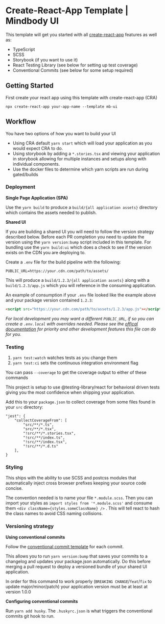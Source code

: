 # Create-React-App Template | Mindbody UI

This template will get you started with all [create-react-app](https://create-react-app.dev/docs/getting-started) features as well as:

- TypeScript
- SCSS
- Storybook (if you want to use it)
- React Testing Library (see below for setting up test coverage)
- Conventional Commits (see below for some setup required)

## Getting Started

First create your react app using this template with create-react-app (CRA)

```
npx create-react-app your-app-name --template mb-ui
```

## Workflow

You have two options of how you want to build your UI

- Using CRA default `yarn start` which will load your application as you would expect CRA to do.
- Using storybook by adding a `*.stories.tsx` and viewing your application in storybook allowing for multiple instances and setups along with individual components.
- Use the docker files to determine which yarn scripts are run during gated/builds

### Deployment

**Single Page Application (SPA)**

Use the `yarn build` to produce a `build/{all application assets}` directory which contains the assets needed to publish.

**Shared UI**

If you are building a shared UI you will need to follow the version strategy described below. Before each PR completion you need to update the version using the `yarn version:bump` script included in this template. For bundling use the `yarn build:ui` which does a check to see if the version exists on the CDN you are deploying to.

Create a `.env` file for the build pipeline with the following:

```
PUBLIC_URL=https://your.cdn.com/path/to/assets/
```

This will produce a `build/1.2.3/{all application assets}` along with a `build/1.2.3/app.js` which you will reference in the consuming application.

An example of consumption if your `.env` file looked like the example above and your package version contained `1.2.3`:

```html
<script src="https://your.cdn.com/path/to/assets/1.2.3/app.js"></script>
```

_For local development you may want a different `PUBLIC_URL`, if so you can create a `.env.local` with overrides needed. Please see the [offical documentation](https://create-react-app.dev/docs/adding-custom-environment-variables/#what-other-env-files-can-be-used) for priority and other development features this file can do for you._

### Testing

1. `yarn test:watch` watches tests as you change them
2. `yarn test:ci` sets the continuous integration environment flag

You can pass `--coverage` to get the coverage output to either of these commands

This project is setup to use @testing-library/react for behavioral driven tests giving you the most confidence when shipping your application.

Add this to your `package.json` to collect coverage from some files found in your `src` directory:

```
"jest": {
    "collectCoverageFrom": [
        "src/**/*.ts",
        "src/**/*.tsx",
        "!src/**/*.stories.tsx",
        "!src/**/index.ts",
        "!src/**/index.tsx",
        "!src/**/*.d.ts"
    ],
}
```


### Styling

This ships with the ability to use SCSS and postcss modules that automatically inject cross browser prefixes keeping your source code concise.

The convention needed is to name your file `*.module.scss`. Then you can import your styles as `import styles from '*.module.scss'` and consume them `<div className={styles.someClassName} />`
. This will tell react to hash the class names to avoid CSS naming collisions.

### Versioning strategy

**Using conventional commits**

Follow the [conventional commit template](https://www.conventionalcommits.org/en/v1.0.0/#summary) for each commit.

This allows you to run `yarn version:bump` that saves your commits to a changelog and updates your package.json automatically. Do this before merging a pull request to deploy a versioned bundle of your shared UI application.

In order for this command to work properly (`BREAKING CHANGE`/`feat`/`fix` to update major/minor/patch) your application version must be at least at version 1.0.0

**Configuring conventional commits**

Run `yarn add husky`. The `.huskyrc.json` is what triggers the conventional commits git hook to run.
